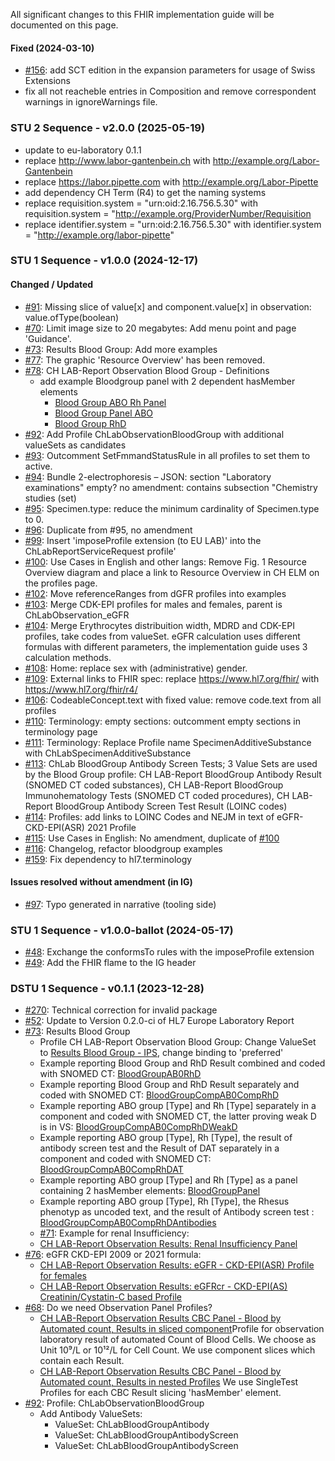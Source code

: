 All significant changes to this FHIR implementation guide will be documented on this page.

#### Fixed (2024-03-10)
* [#156](https://github.com/hl7ch/ch-lab-report/issues): add SCT edition in the expansion parameters for usage of Swiss Extensions
* fix all not reacheble entries in Composition and remove correspondent warnings in ignoreWarnings file.

### STU 2 Sequence - v2.0.0 (2025-05-19)
* update to eu-laboratory 0.1.1
* replace http://www.labor-gantenbein.ch with http://example.org/Labor-Gantenbein
* replace https://labor.pipette.com with http://example.org/Labor-Pipette
* add dependency CH Term (R4) to get the naming systems
* replace requisition.system = "urn:oid:2.16.756.5.30" with requisition.system = "http://example.org/ProviderNumber/Requisition
* replace identifier.system = "urn:oid:2.16.756.5.30" with identifier.system = "http://example.org/labor-pipette"

### STU 1 Sequence - v1.0.0 (2024-12-17)
<!--
See also open issues on [GitHub](https://github.com/hl7ch/ch-lab-report/issues).
-->
#### Changed / Updated
* [#91](https://github.com/hl7ch/ch-lab-report/issues/91): Missing slice of value[x] and component.value[x] in observation: value.ofType(boolean)
* [#70](https://github.com/hl7ch/ch-lab-report/issues/70): Limit image size to 20 megabytes: Add menu point and page 'Guidance'.
* [#73](https://github.com/hl7ch/ch-lab-report/issues/73): Results Blood Group: Add more examples
* [#77](https://github.com/hl7ch/ch-lab-report/issues/77): The graphic 'Resource Overview' has been removed.
* [#78](https://github.com/hl7ch/ch-lab-report/issues/78): CH LAB-Report Observation Blood Group - Definitions
  * add example Bloodgroup panel with 2 dependent hasMember elements
    * [Blood Group ABO Rh Panel](Observation-BloodGroupPanel.html)
    * [Blood Group Panel ABO](Observation-BloodGroupMemberABO.html)
    * [Blood Group RhD](Observation-BloodGroupMemberRh.html)
* [#92](https://github.com/hl7ch/ch-lab-report/issues/92): Add Profile ChLabObservationBloodGroup with additional valueSets as candidates
* [#93](https://github.com/hl7ch/ch-lab-report/issues/93): Outcomment SetFmmandStatusRule in all profiles to set them to active.
* [#94](https://github.com/hl7ch/ch-lab-report/issues/94): Bundle 2-electrophoresis – JSON: section "Laboratory examinations" empty? no amendment: contains subsection "Chemistry studies (set)
* [#95](https://github.com/hl7ch/ch-lab-report/issues/95): Specimen.type: reduce the minimum cardinality of Specimen.type to 0.
* [#96](https://github.com/hl7ch/ch-lab-report/issues/96): Duplicate from #95, no amendment
* [#99](https://github.com/hl7ch/ch-lab-report/issues/99): Insert 'imposeProfile extension (to EU LAB)' into the ChLabReportServiceRequest profile'
* [#100](https://github.com/hl7ch/ch-lab-report/issues/100): Use Cases in English and other langs: Remove Fig. 1 Resource Overview diagram and place a link to Resource Overview in CH ELM on the profiles page.
* [#102](https://github.com/hl7ch/ch-lab-report/issues/102): Move referenceRanges from dGFR profiles into examples
* [#103](https://github.com/hl7ch/ch-lab-report/issues/103): Merge CDK-EPI profiles for males and females, parent is ChLabObservation_eGFR
* [#104](https://github.com/hl7ch/ch-lab-report/issues/104): Merge Erythrocytes distribuition width, MDRD and CDK-EPI profiles, take codes from valueSet. eGFR calculation uses different formulas with different parameters, the implementation guide uses 3 calculation methods.
* [#108](https://github.com/hl7ch/ch-lab-report/issues/108): Home: replace sex with (administrative) gender.
* [#109](https://github.com/hl7ch/ch-lab-report/issues/109): External links to FHIR spec: replace https://www.hl7.org/fhir/ with https://www.hl7.org/fhir/r4/
* [#106](https://github.com/hl7ch/ch-lab-report/issues/106): CodeableConcept.text with fixed value: remove code.text from all profiles
* [#110](https://github.com/hl7ch/ch-lab-report/issues/110): Terminology: empty sections: outcomment empty sections in terminology page
* [#111](https://github.com/hl7ch/ch-lab-report/issues/111): Terminology: Replace Profile name SpecimenAdditiveSubstance with ChLabSpecimenAdditiveSubstance
* [#113](https://github.com/hl7ch/ch-lab-report/issues/113): ChLab BloodGroup Antibody Screen Tests; 3 Value Sets are used by the Blood Group profile: CH LAB-Report BloodGroup Antibody Result (SNOMED CT coded substances), CH LAB-Report BloodGroup Immunohematology Tests (SNOMED CT coded procedures), CH LAB-Report BloodGroup Antibody Screen Test Result (LOINC codes)
* [#114](https://github.com/hl7ch/ch-lab-report/issues/114): Profiles: add links to LOINC Codes and NEJM in text of eGFR-CKD-EPI(ASR) 2021 Profile
* [#115](https://github.com/hl7ch/ch-lab-report/issues/115): Use Cases in English: No amendment, duplicate of [#100](https://github.com/hl7ch/ch-lab-report/issues/100)
* [#116](https://github.com/hl7ch/ch-lab-report/issues/116): Changelog, refactor bloodgroup examples
* [#159](https://github.com/hl7ch/ch-lab-report/issues/159): Fix dependency to hl7.terminology

#### Issues resolved without amendment (in IG)
* [#97](https://github.com/hl7ch/ch-lab-report/issues/97): Typo generated in narrative (tooling side)


### STU 1 Sequence - v1.0.0-ballot (2024-05-17)
* [#48](https://github.com/hl7ch/ch-lab-report/issues/48): Exchange the conformsTo rules with the imposeProfile extension
* [#49](https://github.com/hl7ch/ch-lab-report/issues/49): Add the FHIR flame to the IG header


### DSTU 1 Sequence - v0.1.1 (2023-12-28)
* [#270](https://github.com/hl7ch/ch-core/issues/270): Technical correction for invalid package
* [#52](https://github.com/hl7ch/ch-lab-report/issues/52): Update to Version 0.2.0-ci of HL7 Europe Laboratory Report
* [#73](https://github.com/hl7ch/ch-lab-report/issues/73): Results Blood Group
  * Profile CH LAB-Report Observation Blood Group: Change ValueSet to [Results Blood Group - IPS](http://hl7.org/fhir/uv/ips/ValueSet/results-blood-group-uv-ips), change binding to 'preferred'
  * Example reporting Blood Group and RhD Result combined and coded with SNOMED CT: [BloodGroupAB0RhD](Observation-BloodGroupAB0RhD.html)
  * Example reporting Blood Group and RhD Result separately and coded with SNOMED CT: [BloodGroupCompAB0CompRhD](Observation-BloodGroupCompAB0CompRhD.html)
  * Example reporting ABO group [Type] and Rh [Type] separately in a component and coded with SNOMED CT, the latter proving weak D is in VS: [BloodGroupCompAB0CompRhDWeakD](Observation-BloodGroupCompAB0CompRhDWeakD.html)
  * Example reporting ABO group [Type], Rh [Type], the result of antibody screen test and the Result of DAT separately in a component and coded with SNOMED CT: [BloodGroupCompAB0CompRhDAT](Observation-BloodGroup-codedResult-2.html)
  * Example reporting ABO group [Type] and Rh [Type] as a panel containing 2 hasMember elements: [BloodGroupPanel](Observation-BloodGroupPanel.html)
  * Example reporting ABO group [Type], Rh [Type], the Rhesus phenotyp as uncoded text, and the result of Antibody screen test : [BloodGroupCompAB0CompRhDAntibodies](Observation-BloodGroup-codedResult-3.html)
  * [#71](https://github.com/hl7ch/ch-lab-report/issues/71): Example for renal Insufficiency:
  * [CH LAB-Report Observation Results: Renal Insufficiency Panel](StructureDefinition-ch-lab-observation-renal-insufficiency-panel.html)
* [#76](https://github.com/hl7ch/ch-lab-report/issues/76): eGFR CKD-EPI 2009 or 2021 formula:
  *  [CH LAB-Report Observation Results: eGFR - CKD-EPI(ASR) Profile for females](StructureDefinition-ch-lab-observation-egfr.html)
    * [CH LAB-Report Observation Results: eGFRcr - CKD-EPI(AS) Creatinin/Cystatin-C based Profile](StructureDefinition-ch-lab-observation-egfr-ckd-epi-2021.html)
* [#68](https://github.com/hl7ch/ch-lab-report/issues/68): Do we need Observation Panel Profiles?
  * [CH LAB-Report Observation Results CBC Panel - Blood by Automated count, Results in sliced component](StructureDefinition-ch-lab-observation-cbc.html)Profile for observation laboratory result of automated Count of Blood Cells. We choose as Unit 10⁹/L or 10¹²/L for Cell Count. We use component slices which contain each Result.
  * [CH LAB-Report Observation Results CBC Panel - Blood by Automated count, Results in nested Profiles](StructureDefinition-ch-lab-observation-cbc-panel.html) We use SingleTest Profiles for each CBC Result slicing 'hasMember' element.
* [#92](https://github.com/hl7ch/ch-lab-report/issues/92): Profile: ChLabObservationBloodGroup
  * Add Antibody ValueSets:
    * ValueSet: ChLabBloodGroupAntibody
    * ValueSet: ChLabBloodGroupAntibodyScreen
    * ValueSet: ChLabBloodGroupAntibodyScreen
